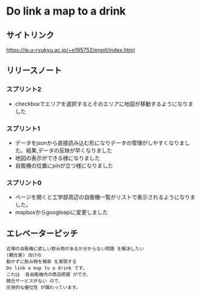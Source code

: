 # Do link a map to a drink

## サイトリンク

https://ie.u-ryukyu.ac.jp/~e195752/enpit/index.html

## リリースノート

### スプリント2
- checkboxでエリアを選択するとそのエリアに地図が移動するようになりました

### スプリント1
- データをjsonから直接読み込む形になりデータの管理がしやすくなりました。結果,データの反映が早くなりました
- 地図の表示ができる様になりました
- 自販機の位置にpinが立つ様になりました

### スプリント0
- ページを開くと工学部周辺の自販機一覧がリストで表示されるようになりました。
- mapboxからgoogleapiに変更しました


## エレベーターピッチ

```
近場の自販機に欲しい飲み物があるか分からない問題 を解決したい
(観光客) 向けの
動かずに飲み物を検索 を実現する
Do link a map to a drink です。
これは  各自販機内の商品把握 ができ、
競合サービスがない ので、
圧倒的な優位性 が備わっています。
```

